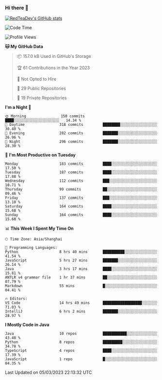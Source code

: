 ### Hi there 👋

<!--
**RedTeaDev/RedTeaDev** is a ✨ _special_ ✨ repository because its `README.md` (this file) appears on your GitHub profile.

Here are some ideas to get you started:

- 🔭 I’m currently working on ...
- 🌱 I’m currently learning ...
- 👯 I’m looking to collaborate on ...
- 🤔 I’m looking for help with ...
- 💬 Ask me about ...
- 📫 How to reach me: ...
- 😄 Pronouns: ...
- ⚡ Fun fact: ...
-->

<!--
[![wakatime](https://wakatime.com/badge/user/6b101ed0-04c0-4490-9283-eb61f2efff96.svg)](https://wakatime.com/@6b101ed0-04c0-4490-9283-eb61f2efff96)
!-->

[![RedTeaDev's GitHub stats](https://github-readme-stats.vercel.app/api?username=RedTeaDev)](https://github.com/anuraghazra/github-readme-stats)
<!--
[![willianrod's wakatime stats](https://github-readme-stats.vercel.app/api/wakatime?username=RedTeaDev)](https://github.com/anuraghazra/github-readme-stats)
!-->
<!--START_SECTION:waka-->
![Code Time](http://img.shields.io/badge/Code%20Time-1%2C239%20hrs%2039%20mins-blue)

![Profile Views](http://img.shields.io/badge/Profile%20Views-12-blue)

**🐱 My GitHub Data** 

> 📦 157.0 kB Used in GitHub's Storage 
 > 
> 🏆 61 Contributions in the Year 2023
 > 
> 🚫 Not Opted to Hire
 > 
> 📜 29 Public Repositories 
 > 
> 🔑 19 Private Repositories 
 > 
**I'm a Night 🦉** 

```text
🌞 Morning                150 commits         ████░░░░░░░░░░░░░░░░░░░░░   14.34 % 
🌆 Daytime                318 commits         ████████░░░░░░░░░░░░░░░░░   30.40 % 
🌃 Evening                282 commits         ███████░░░░░░░░░░░░░░░░░░   26.96 % 
🌙 Night                  296 commits         ███████░░░░░░░░░░░░░░░░░░   28.30 % 
```
📅 **I'm Most Productive on Tuesday** 

```text
Monday                   183 commits         ████░░░░░░░░░░░░░░░░░░░░░   17.50 % 
Tuesday                  187 commits         ████░░░░░░░░░░░░░░░░░░░░░   17.88 % 
Wednesday                112 commits         ███░░░░░░░░░░░░░░░░░░░░░░   10.71 % 
Thursday                 99 commits          ██░░░░░░░░░░░░░░░░░░░░░░░   09.46 % 
Friday                   137 commits         ███░░░░░░░░░░░░░░░░░░░░░░   13.10 % 
Saturday                 164 commits         ████░░░░░░░░░░░░░░░░░░░░░   15.68 % 
Sunday                   164 commits         ████░░░░░░░░░░░░░░░░░░░░░   15.68 % 
```


📊 **This Week I Spent My Time On** 

```text
🕑︎ Time Zone: Asia/Shanghai

💬 Programming Languages: 
Python                   8 hrs 40 mins       ██████████░░░░░░░░░░░░░░░   41.54 % 
JavaScript               5 hrs 27 mins       ███████░░░░░░░░░░░░░░░░░░   26.14 % 
Java                     3 hrs 17 mins       ████░░░░░░░░░░░░░░░░░░░░░   15.81 % 
ANTLR v4 grammar file    1 hr 37 mins        ██░░░░░░░░░░░░░░░░░░░░░░░   07.79 % 
Markdown                 55 mins             █░░░░░░░░░░░░░░░░░░░░░░░░   04.41 % 

🔥 Editors: 
VS Code                  14 hrs 49 mins      ██████████████████░░░░░░░   71.03 % 
IntelliJ                 6 hrs 2 mins        ███████░░░░░░░░░░░░░░░░░░   28.97 % 
```

**I Mostly Code in Java** 

```text
Java                     10 repos            ███████████░░░░░░░░░░░░░░   43.48 % 
Python                   8 repos             █████████░░░░░░░░░░░░░░░░   34.78 % 
TypeScript               4 repos             ████░░░░░░░░░░░░░░░░░░░░░   17.39 % 
JavaScript               1 repo              █░░░░░░░░░░░░░░░░░░░░░░░░   04.35 % 
```




 Last Updated on 05/03/2023 22:13:32 UTC
<!--END_SECTION:waka-->


